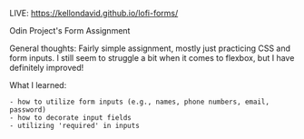 LIVE: https://kellondavid.github.io/lofi-forms/

Odin Project's Form Assignment

General thoughts: Fairly simple assignment, mostly just practicing CSS and form inputs. I still seem to struggle a bit when it comes to flexbox, but I have definitely improved!

What I learned:

    - how to utilize form inputs (e.g., names, phone numbers, email, password)
    - how to decorate input fields
    - utilizing 'required' in inputs
